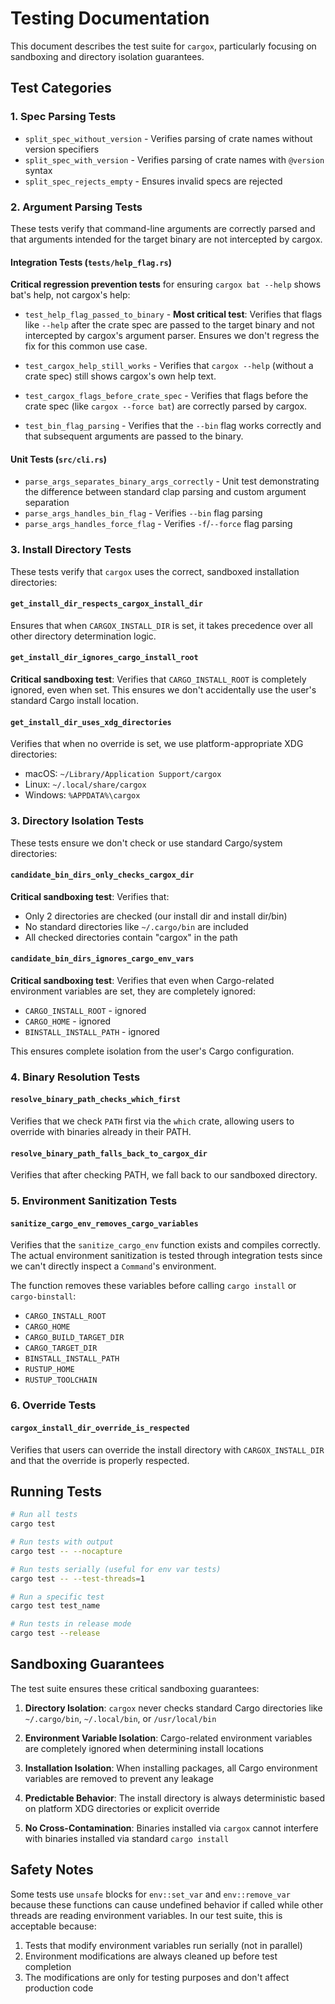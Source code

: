 # Testing Documentation

This document describes the test suite for `cargox`, particularly focusing on sandboxing and directory isolation guarantees.

## Test Categories

### 1. Spec Parsing Tests

- `split_spec_without_version` - Verifies parsing of crate names without version specifiers
- `split_spec_with_version` - Verifies parsing of crate names with `@version` syntax
- `split_spec_rejects_empty` - Ensures invalid specs are rejected

### 2. Argument Parsing Tests

These tests verify that command-line arguments are correctly parsed and that arguments intended for the target binary are not intercepted by cargox.

#### Integration Tests (`tests/help_flag.rs`)

**Critical regression prevention tests** for ensuring `cargox bat --help` shows bat's help, not cargox's help:

- `test_help_flag_passed_to_binary` - **Most critical test**: Verifies that flags like `--help` after the crate spec are passed to the target binary and not intercepted by cargox's argument parser. Ensures we don't regress the fix for this common use case.

- `test_cargox_help_still_works` - Verifies that `cargox --help` (without a crate spec) still shows cargox's own help text.

- `test_cargox_flags_before_crate_spec` - Verifies that flags before the crate spec (like `cargox --force bat`) are correctly parsed by cargox.

- `test_bin_flag_parsing` - Verifies that the `--bin` flag works correctly and that subsequent arguments are passed to the binary.

#### Unit Tests (`src/cli.rs`)

- `parse_args_separates_binary_args_correctly` - Unit test demonstrating the difference between standard clap parsing and custom argument separation
- `parse_args_handles_bin_flag` - Verifies `--bin` flag parsing
- `parse_args_handles_force_flag` - Verifies `-f`/`--force` flag parsing

### 3. Install Directory Tests

These tests verify that `cargox` uses the correct, sandboxed installation directories:

#### `get_install_dir_respects_cargox_install_dir`
Ensures that when `CARGOX_INSTALL_DIR` is set, it takes precedence over all other directory determination logic.

#### `get_install_dir_ignores_cargo_install_root`
**Critical sandboxing test**: Verifies that `CARGO_INSTALL_ROOT` is completely ignored, even when set. This ensures we don't accidentally use the user's standard Cargo install location.

#### `get_install_dir_uses_xdg_directories`
Verifies that when no override is set, we use platform-appropriate XDG directories:
- macOS: `~/Library/Application Support/cargox`
- Linux: `~/.local/share/cargox`
- Windows: `%APPDATA%\cargox`

### 3. Directory Isolation Tests

These tests ensure we don't check or use standard Cargo/system directories:

#### `candidate_bin_dirs_only_checks_cargox_dir`
**Critical sandboxing test**: Verifies that:
- Only 2 directories are checked (our install dir and install dir/bin)
- No standard directories like `~/.cargo/bin` are included
- All checked directories contain "cargox" in the path

#### `candidate_bin_dirs_ignores_cargo_env_vars`
**Critical sandboxing test**: Verifies that even when Cargo-related environment variables are set, they are completely ignored:
- `CARGO_INSTALL_ROOT` - ignored
- `CARGO_HOME` - ignored
- `BINSTALL_INSTALL_PATH` - ignored

This ensures complete isolation from the user's Cargo configuration.

### 4. Binary Resolution Tests

#### `resolve_binary_path_checks_which_first`
Verifies that we check `PATH` first via the `which` crate, allowing users to override with binaries already in their PATH.

#### `resolve_binary_path_falls_back_to_cargox_dir`
Verifies that after checking PATH, we fall back to our sandboxed directory.

### 5. Environment Sanitization Tests

#### `sanitize_cargo_env_removes_cargo_variables`
Verifies that the `sanitize_cargo_env` function exists and compiles correctly. The actual environment sanitization is tested through integration tests since we can't directly inspect a `Command`'s environment.

The function removes these variables before calling `cargo install` or `cargo-binstall`:
- `CARGO_INSTALL_ROOT`
- `CARGO_HOME`
- `CARGO_BUILD_TARGET_DIR`
- `CARGO_TARGET_DIR`
- `BINSTALL_INSTALL_PATH`
- `RUSTUP_HOME`
- `RUSTUP_TOOLCHAIN`

### 6. Override Tests

#### `cargox_install_dir_override_is_respected`
Verifies that users can override the install directory with `CARGOX_INSTALL_DIR` and that the override is properly respected.

## Running Tests

```bash
# Run all tests
cargo test

# Run tests with output
cargo test -- --nocapture

# Run tests serially (useful for env var tests)
cargo test -- --test-threads=1

# Run a specific test
cargo test test_name

# Run tests in release mode
cargo test --release
```

## Sandboxing Guarantees

The test suite ensures these critical sandboxing guarantees:

1. **Directory Isolation**: `cargox` never checks standard Cargo directories like `~/.cargo/bin`, `~/.local/bin`, or `/usr/local/bin`

2. **Environment Variable Isolation**: Cargo-related environment variables are completely ignored when determining install locations

3. **Installation Isolation**: When installing packages, all Cargo environment variables are removed to prevent any leakage

4. **Predictable Behavior**: The install directory is always deterministic based on platform XDG directories or explicit override

5. **No Cross-Contamination**: Binaries installed via `cargox` cannot interfere with binaries installed via standard `cargo install`

## Safety Notes

Some tests use `unsafe` blocks for `env::set_var` and `env::remove_var` because these functions can cause undefined behavior if called while other threads are reading environment variables. In our test suite, this is acceptable because:

1. Tests that modify environment variables run serially (not in parallel)
2. Environment modifications are always cleaned up before test completion
3. The modifications are only for testing purposes and don't affect production code
